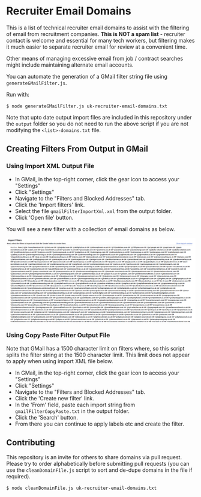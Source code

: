 # Recruiter Email Domains

This is a list of technical recruiter email domains to assist with the filtering of email from recruitment companies. **This is NOT a spam list** - recruiter contact is welcome and essential for many tech workers, but filtering makes it much easier to separate recruiter email for review at a convenient time.

Other means of managing excessive email from job / contract searches might include maintaining alternate email accounts.


You can automate the generation of a GMail filter string file using `generateGMailFilter.js`.

Run with:

```
$ node generateGMailFilter.js uk-recruiter-email-domains.txt
```

Note that upto date output import files are included in this repository under the `output` folder so you do not need to run the above script if you are not modifying the `<list>-domains.txt` file. 

## Creating Filters From Output in GMail

### Using Import XML Output File

- In GMail, in the top-right corner, click the gear icon to access your "Settings"
- Click "Settings"
- Navigate to the "Filters and Blocked Addresses" tab.
- Click the 'Import filters' link.
- Select the file `gmailFilterImportXml.xml` from the output folder.
- Click 'Open file' button.

You will see a new filter with a collection of email domains as below.

![](https://raw.githubusercontent.com/garethrbrown/recruiter-email-domains/main/images/example-gmail-import.png)

### Using Copy Paste Filter Output File

Note that GMail has a 1500 character limit on filters where, so this script splits the filter string at the 1500 character limit. This limit does not appear to apply when using import XML file below.

- In GMail, in the top-right corner, click the gear icon to access your "Settings"
- Click "Settings"
- Navigate to the "Filters and Blocked Addresses" tab.
- Click the 'Create new filter' link.
- In the 'From' field, paste each import string from `gmailFilterCopyPaste.txt` in the output folder.
- Click the 'Search' button.
- From there you can continue to apply labels etc and create the filter.

## Contributing

This repository is an invite for others to share domains via pull request. Please try to order alphabetically before submitting pull requests (you can use the `cleanDomainFile.js` script to sort and de-dupe domains in the file if required).

```
$ node cleanDomainFile.js uk-recruiter-email-domains.txt 
```